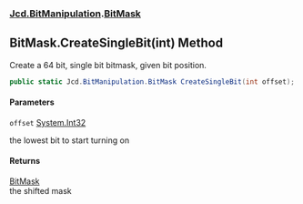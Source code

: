 ### [Jcd.BitManipulation](Jcd.BitManipulation.md 'Jcd.BitManipulation').[BitMask](Jcd.BitManipulation.BitMask.md 'Jcd.BitManipulation.BitMask')

## BitMask.CreateSingleBit(int) Method

Create a 64 bit, single bit bitmask, given bit position.

```csharp
public static Jcd.BitManipulation.BitMask CreateSingleBit(int offset);
```
#### Parameters

<a name='Jcd.BitManipulation.BitMask.CreateSingleBit(int).offset'></a>

`offset` [System.Int32](https://docs.microsoft.com/en-us/dotnet/api/System.Int32 'System.Int32')

the lowest bit to start turning on

#### Returns
[BitMask](Jcd.BitManipulation.BitMask.md 'Jcd.BitManipulation.BitMask')  
the shifted mask